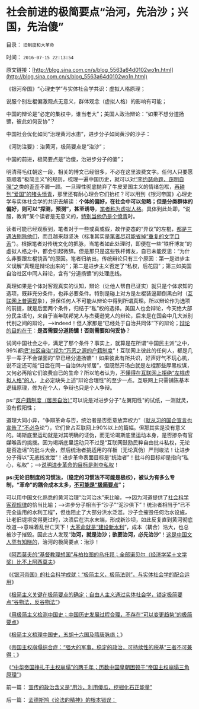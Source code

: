 # 社会前进的极简要点“治河，先治沙；兴国，先治傻”

目录： `旧制度和大革命` 

时间： `2016-07-15 22:13:54` 

原文链接：[http://blog.sina.com.cn/s/blog_5563a64d0102wo1n.html](http://blog.sina.com.cn/s/blog_5563a64d0102wo1n.html)

《银河帝国》“心理史学”与实体社会学共识：虚拟人格原理；

说服个别左棍偏激观点无意义，群体观念（虚拟人格）的影响有可能；

中国的辩论是“必定的集权中，谁当老大”；美国人政治辩论：“如果不想分道扬镳，彼此如何妥协”？

中国社会优化如同“治理黄河水患”，进步分子如同黄沙的沙子：

《河防注要》：治黄河，极简要点是“治沙”；

中国的前进，极简要点是“治傻，治进步分子的傻”；

明清蒋毛红朝这一段，相关的博文已经很多，不必在这里浪费文字。任何人只要愿意顺着“极简主义”的规则，梳理一遍中国历史，就可以对[“李约瑟命题，窃明自强”之](../../../2010/5/31/中国历史上从来没有领先过.md)类的歪歪不屑一顾。一旦理性彻底抛弃了牛皮爱国主义的情绪包袱，[再碰到“爱国”的猪头愤青](../../../2008/11/10/爱国，并不是做个廉价愤青喊打喊杀.md)，那里还有耐心理会它们抬杠？可以用到《银河帝国》心理史学与实体社会学的共识去解读：**个体的偏好，在社会中可以忽略；但是分类群体的偏好，则可以“探测，预测”，甚至诱导**，[笔者称为虚拟人格](http://darthvad.blog.163.com/blog/static/53399470201411311828278/)。具体到此处即，“说服，教育”某个读者是无意义的，[特别当他仍是个愤青](../../../2009/12/16/妖魔化他国异族有快感吗？.md)时。

读者可能已经观察到，笔者对于一些或真或假，故作姿态的“异议”的左棍，[都是三遇法剔除他们](../../../2014/5/21/大道无为者，唯真求实，即为至善；.md)，而且越来越坚决（标准其实是[笔者尽可能省掉“重复的文字口舌](../../../2013/10/19/在所有命题被讨论前，都要首先重温科学的世界观.md)”）。根据笔者对传统文化的把脉，当笔者如此处理时，即便在一些“铁杆博友”的虚拟人格之中，都会引起微辞。但是那只是这些铁杆博友，自已未能反思：“为什么非要跟左棍饶舌”的原因。笔者归纳出，传统辩论只有三个原因：第一是进步主义误解“真理是辩论出来的”；第二是进步主义否定了“私权，后花园”；第三如美国自治社区中同人辩论，含有“分道扬镳”的处理底线。

真理如果是个体对客观真实的认知，辩论（让他人帮自已证实）就只是个体求知的选项，既非充分条件，也非必要条件。特别是碰上对方是左棍装逼颠倒黑白时（[互联网上普遍现](../../../2010/5/27/网络可以接触赤裸裸的恶性人格.md)象），担保任何人不可能从辩论中得到所谓真理。所以辩论作为选项的前提，就是后面两个条件，归结于“私”权的选择。美国人也会辩论，今天绝大部分民主语句，来自于当年联邦党人与杰斐逊党人的辩论，后来是在国会中几大派别代别之间的辩论，——>indeed！但人家那是“已经处于自治共同体”下的辩论；[辩论的目的在于](../../../2014/9/6/《罗伯特议事规则》是左棍的“我非要跟你决斗”的真理吗？.md)：**是否需要分道扬镳！否则需要如何妥协**？

试问中国社会之中，满足了那个条件？事实上，就算是在所谓“中国民主派”之中，99%都[把“社区自治”视为“万恶之源的户籍制度](../../../2010/3/5/户籍制度即市政自治权是民主社会的基石.md)”！互联网上彼此的任何人，都是几乎一辈子不会谋面的“早已经分道扬镳”！如果彼此有所共识，好声好气不玩心机，说不定还可能“日后在同一自治体内邻居”，但既然开场白就是左棍那些厚黑权谋，又何必再陪它们浪费自已的生命？所以笔者认为，[不懂得在互联网上拒绝“左棍虚拟人格”的人](../../../2014/4/15/“谦虚，讨论”的固定偏好，可被左棍攻击所利用.md)，上必定缺失上述“辩论合理性”的至少一点。互联网上只需铺陈基本逻辑原理，修为在个人，争辩也只是个人争辩。

ps:“[反户籍制度（居民自治）”](../../../2010/3/5/“反户籍制度”的根源就是小农意识.md)可以说是对进步分子"左翼阳性"的试纸，一测就灵，没有假阳性；

道理大同小异，“争辩革命与否，统治者是否愿意放弃权力”（[就从习的国企宣言也宣告了“不必争](../../../2015/3/19/对事不对人地，长中短线地，预期中国前景.md)论”），它们曾占互联网上90%以上的篇幅。但那其实是没有意义的。竭斯底里运动就是对其明确的证伪，而无论竭斯底里运动本身，是否掺杂有官媒喉舌的挑拨。因为竭斯底里运动只不过是“互联网鼓励民粹自由批斗私权，无论是否造谣”的批斗大会，然后统治者挑适用的样板（无论真伪）严刑峻法！让进步分子得以“无底线发泄”！进步革命表面目标是“统治者”！批斗的目标却是指向“私心，私权”；——>[说明进步革命的目标是剥夺私权](../../../2012/2/4/“革命儿女”的悲鸣，社会的悲哀，民族的悲剧！.md)！

**ps:无论旧制度的习惯法，（稳定的习惯法不可能是极权），被认为有多么专制，“革命”的耦合成本太多，[不可能是“极简要点](../../../2013/7/19/《旧制度和大革命》,左右派在法西斯主义上的共识.md)”；**

可以用中国文化熟悉的黄河治理“治河治水”来比喻，——>因为河道提供了[社会科学客观规律](../../../2013/12/11/对历史和现实的歪曲，掩盖了社会进化论的客观规律.md)的恰当比喻；——>进步分子相当于“沙子”“泥沙俱下”！统治者相当于“已不完全适用的水利工程”，但也阻止了大部分洪水泛滥。沙子会摧毁任何治水设施，让老旧堤坝变得更过时，决溃后在洪水末端，形成新沙坝，如此反复直到黄河彻底改道——>意味着乱世亡天下！[大革命就是“建设新水利](../../../2012/2/12/革命是不计成本的暴力建构；武力自卫针对革命.md)”，成本（耦合）浩大，也总被沙子摧毁。因此古人发现“**治河，就是治沙；欲要治河，必先治沙**”！[这是中国文人罕有知晓的](../../../2014/5/29/《旧制度和大革命》新解，您如何爆破海上的冰山？.md)，治河的极简要点：治沙！

《[阿西莫夫的“基督教理想国”与柏拉图的乌托邦；全部诺贝尔（经济学奖＋文学奖）比不上阿西莫夫](../../../2016/7/8/全部诺贝尔（经济学奖＋文学奖），比不上一个阿西莫夫；.md)》

《[《银河帝国》的社会科学成就；“极简主义，极简法则”，与实体社会学的配合运用](../../../2016/7/9/自由人非常谦逊，甚至是世界上最谦逊的人；.md)》

《[极简主义关键在极简要点的确定；自由人主义通过实体社会学，锁定极简要点“谷物法，反谷物法”](../../../2016/7/10/“极简”才能“主义”，关键在“极简要点”.md)》

《[用极简主义检测中国史；中国历史发展过程合理，不存在“可以变更趋势”的极简要点](../../../2016/7/11/用极简主义，检测您的历史观，以及您对中国史的理解；.md)》

《[极简主义梳理中国史，五胡十六国及隋唐脉络；](../../../2016/7/12/极简主义的中国史，梳理五胡十六国及隋唐脉络；.md)》

《[帝国主权崩塌综合症：“强大的军事，稳定的政治，可持续性的税基”三者不可兼得；](http://blog.sina.com.cn/s/blog_5563a64d0102wnuj.html)》

《[“中华帝国挣扎于主权崩塌”的两千年；历数中国皇朝困顿于“帝国主权崩塌三角原理”](../../../2016/7/14/中国与“帝国主权崩塌综合症”殊死搏斗的两千年历史.md)》

前一篇： [宣传的政治含义是“用沙，利用傻瓜，挖掘化石正能量”](../../../2016/7/16/宣传的政治含义是“用沙，利用傻瓜，挖掘化石正能量”.md)

后一篇： [孟德斯鸠《论法的精神》的根本错误：](../../../2016/7/1/孟德斯鸠《论法的精神》的根本错误：.md)

